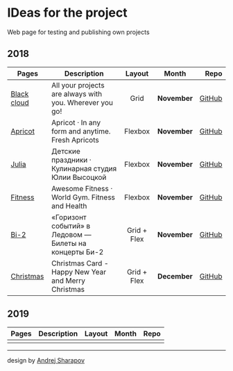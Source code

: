 # IDeas for the project

Web page for testing and publishing own projects

## 2018

| Pages | Description | Layout | Month | Repo |
|---|---|:-:|:-:|--:|
| [Black cloud][1] | All your projects are always with you. Wherever you go! | Grid |**November**| [GitHub][git1] |
| [Apricot][2] | Apricot · In any form and anytime. Fresh Apricots | Flexbox |**November**| [GitHub][git2] |
| [Julia][3] | Детские праздники · Кулинарная студия Юлии Высоцкой | Flexbox |**November**| [GitHub][git3] |
| [Fitness][4] | Awesome Fitness · World Gym. Fitness and Health | Flexbox |**November**| [GitHub][git4] |
| [Bi-2][5] | «Горизонт событий» в Ледовом — Билеты на концерты Би-2 | Grid + Flex |**November**| [GitHub][git5] |
| [Christmas][6] | Christmas Card - Happy New Year and Merry Christmas | Grid + Flex |**December**| [GitHub][git6] |

## 2019

| Pages | Description | Layout |  Month | Repo |
|---|---|:-:|:-:|--:|
|  |  |  |  |  |

---

design by [Andrej Sharapov][designer]

[designer]: https://twitter.com/andrejsharapov "Andrej Sharapov"

[1]: https://andrejsharapov.github.io/black-cloud/ "Black cloud · All your projects are always with you. Wherever you go!"
[git1]: https://github.com/andrejsharapov/andrejsharapov.github.io/tree/master/black-cloud
[2]: https://andrejsharapov.github.io/apricot/ "Apricot · In any form and anytime. Fresh Apricots"
[git2]: https://github.com/andrejsharapov/andrejsharapov.github.io/tree/master/apricot
[3]: https://andrejsharapov.github.io/julia/ "Кулинарная студия Юлии Высоцкой: мастер-классы, готовим с поваром, быстрые мастер-классы"
[git3]: https://github.com/andrejsharapov/andrejsharapov.github.io/tree/master/julia
[4]: https://andrejsharapov.github.io/fitness/ "Awesome Fitness · World Gym | Fitness and Health"
[git4]: https://github.com/andrejsharapov/andrejsharapov.github.io/tree/master/fitness
[5]: https://andrejsharapov.github.io/bi-2/ "Awesome Fitness · World Gym | Fitness and Health"
[git5]: https://github.com/andrejsharapov/andrejsharapov.github.io/tree/master/bi-2
[6]: https://andrejsharapov.github.io/new_year/ "New Year - Новогодняя открытка"
[git6]: https://github.com/andrejsharapov/andrejsharapov.github.io/tree/master/new_year
